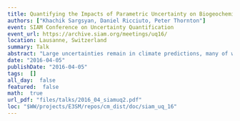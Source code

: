 ```yaml
---
title: Quantifying the Impacts of Parametric Uncertainty on Biogeochemistry in the ACME Land Model
authors: ["Khachik Sargsyan, Daniel Ricciuto, Peter Thornton"]
event: SIAM Conference on Uncertainty Quantification
event_url: https://archive.siam.org/meetings/uq16/
location: Lausanne, Switzerland
summary: Talk
abstract: "Large uncertainties remain in climate predictions, many of which originate from uncertainties in land-surface processes. In particular, uncertainties in land-atmosphere fluxes of carbon dioxide and energy are driven by incomplete knowledge about model parameters and their variation over space and time. Using the ACME land model, we perform uncertainty decomposition based on global Polynomial Chaos (PC) surrogate construction, using the Bayesian Compressive Sensing (BCS) sparse learning technique.<br>"
date: "2016-04-05"
publishDate: "2016-04-05"
tags:  []
all_day:  false
featured:  false
math:  true
url_pdf: "files/talks/2016_04_siamuq2.pdf"
loc: "$WW/projects/E3SM/repos/cm_dist/doc/siam_uq_16"
---
```

